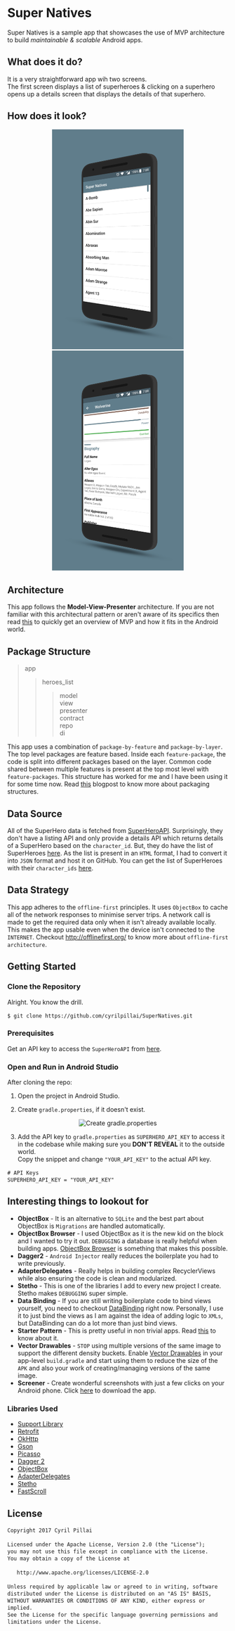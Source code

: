 # Super Natives

Super Natives is a sample app that showcases the use of MVP architecture to build *maintainable & scalable* Android apps.


## What does it do?
It is a very straightforward app wih two screens.
<br>The first screen displays a list of superheroes & clicking on a superhero opens up a details screen that displays the details of that superhero.

## How does it look?

<p align="center">
  <img src="/assets/list_screen.png" alt="Screenshots"  height="500" width="300"/>
  <img src="/assets/details_screen.png" alt="Screenshots"  height="500" width="300"/>
</p>

## Architecture
This app follows the **Model-View-Presenter** architecture. If you are not familiar with this architectural pattern or aren't aware of its specifics then read [this](https://antonioleiva.com/mvp-android/) to quickly get an overview of MVP and how it fits in the Android world.

## Package Structure
> app
>> heroes_list
>>> model<br>
>>> view<br>
>>> presenter<br>
>>> contract<br>
>>> repo<br>
>>> di<br>

This app uses a combination of `package-by-feature` and `package-by-layer`. The top level packages are feature based. Inside each `feature-package`, the code is split into different packages based on the layer. Common code shared between multiple features is present at the top most level with `feature-packages`. This structure has worked for me and I have been using it for some time now. Read [this](http://www.javapractices.com/topic/TopicAction.do?Id=205) blogpost to know more about packaging structures.

## Data Source
All of the SuperHero data is fetched from [SuperHeroAPI](http://superheroapi.com/). Surprisingly, they don't have a listing API and only provide a details API which returns details of a SuperHero based on the `character_id`. But, they do have the list of SuperHeroes [here](http://superheroapi.com/ids.html). As the list is present in an `HTML` format, I had to convert it into `JSON` format and host it on GitHub. You can get the list of SuperHeroes with their `character_ids` [here](https://cyrilpillai.github.io/SuperHeroes/list.json).

## Data Strategy
This app adheres to the `offline-first` principles. It uses `ObjectBox` to cache all of the network responses to minimise server trips. A network call is made to get the required data only when it isn't already available locally. This makes the app usable even when the device isn't connected to the `INTERNET`. Checkout http://offlinefirst.org/ to know more about `offline-first architecture`.

## Getting Started

### Clone the Repository

Alright. You know the drill.

```
$ git clone https://github.com/cyrilpillai/SuperNatives.git
```

### Prerequisites
Get an API key to access the `SuperHeroAPI` from [here](http://superheroapi.com/).

### Open and Run in Android Studio

After cloning the repo:

1. Open the project in Android Studio.

2. Create `gradle.properties`, if it doesn't exist.

<p align="center">
  <img src="https://media.giphy.com/media/xUNd9X3bbwIuMyDxkY/giphy.gif" alt="Create gradle.properties"/>
</p>

3. Add the API key to `gradle.properties` as `SUPERHERO_API_KEY` to access it in the codebase while making sure you **DON'T REVEAL** it to the outside world. <br> Copy the snippet and change `"YOUR_API_KEY"` to the actual API key.
```
# API Keys
SUPERHERO_API_KEY = "YOUR_API_KEY"
```

## Interesting things to lookout for
* **ObjectBox** - It is an alternative to `SQLite` and the best part about ObjectBox is `Migrations` are handled automatically.
* **ObjectBox Browser** - I used ObjectBox as it is the new kid on the block and I wanted to try it out. `DEBUGGING` a database is really helpful when building apps. [ObjectBox Browser](http://objectbox.io/objectbox-1-1-introduces-data-browser/) is something that makes this possible.
* **Dagger2** - `Android Injector` really reduces the boilerplate you had to write previously.
* **AdapterDelegates** - Really helps in building complex RecyclerViews while also ensuring the code is clean and modularized.
* **Stetho** - This is one of the libraries I add to every new project I create. Stetho makes `DEBUGGING` super simple.
* **Data Binding** - If you are still writing boilerplate code to bind views yourself, you need to checkout [DataBinding](https://developer.android.com/topic/libraries/data-binding/index.html) right now. Personally, I use it to just bind the views as I am against the idea of adding logic to `XMLs`, but DataBinding can do a lot more than just bind views.
* **Starter Pattern** - This is pretty useful in non trivial apps. Read [this](https://hackernoon.com/object-oriented-tricks-4-starter-pattern-android-edition-1844e1a8522d) to know about it.
* **Vector Drawables** - `STOP` using multiple versions of the same image to support the different density buckets. Enable [Vector Drawables](https://developer.android.com/guide/topics/graphics/vector-drawable-resources.html) in your app-level `build.gradle` and start using them to reduce the size of the `APK` and also your work of creating/managing versions of the same image.
* **Screener** - Create wonderful screenshots with just a few clicks on your Android phone. Click [here](https://play.google.com/store/apps/details?id=de.toastcode.screener&hl=en) to download the app.


### Libraries Used
* [Support Library](https://developer.android.com/topic/libraries/support-library/index.html)
* [Retrofit](http://square.github.io/retrofit/)
* [OkHttp](http://square.github.io/okhttp/)
* [Gson](https://github.com/google/gson)
* [Picasso](http://square.github.io/picasso/)
* [Dagger 2](https://google.github.io/dagger/)
* [ObjectBox](http://objectbox.io/)
* [AdapterDelegates](https://github.com/sockeqwe/AdapterDelegates)
* [Stetho](http://facebook.github.io/stetho/)
* [FastScroll](https://github.com/FutureMind/recycler-fast-scroll)

## License
```
Copyright 2017 Cyril Pillai

Licensed under the Apache License, Version 2.0 (the "License");
you may not use this file except in compliance with the License.
You may obtain a copy of the License at

   http://www.apache.org/licenses/LICENSE-2.0

Unless required by applicable law or agreed to in writing, software
distributed under the License is distributed on an "AS IS" BASIS,
WITHOUT WARRANTIES OR CONDITIONS OF ANY KIND, either express or implied.
See the License for the specific language governing permissions and
limitations under the License.
